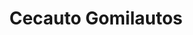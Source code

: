 ---
title: "Cecauto Gomilautos"
url: /alaior/cecauto-gomilautos/
shop: reparación de automóviles
---